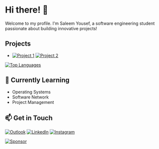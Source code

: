 # Hi there! 👋
Welcome to my profile. I'm Saleem Yousef, a software engineering student passionate about building innovative projects!

## Projects
- [![Project 1](https://img.shields.io/badge/GitHub-LeafyLodge-blue?logo=github)](https://github.com/Arikatakur/LeafyLodge) [![Project 2](https://img.shields.io/badge/GitHub-Project%202-green?logo=github)](https://github.com/your-username/project2)

[![Top Languages](https://github-readme-stats.vercel.app/api/top-langs/?username=Arikatakur&layout=compact&theme=dark)](https://github.com/Arikatakur)



## 🌱 Currently Learning
- Operating Systems
- Software Network
- Project Management

## 📫 Get in Touch
   [![Outlook](https://img.shields.io/badge/Outlook-blue?style=flat&logo=microsoft-outlook&logoColor=white)](mailto:saleemcollege@hotmail.com)  [![LinkedIn](https://img.shields.io/badge/LinkedIn-Saleem-blue?logo=linkedin)](https://www.linkedin.com/in/saleemyousef/) [![Instagram](https://img.shields.io/badge/Instagram-Follow-red?style=flat&logo=instagram&logoColor=white)](https://www.instagram.com/saleemyousef/)

 
[![Sponsor](https://img.shields.io/badge/Sponsor%20Me-❤-red)](https://github.com/sponsors/Arikatakur)  
